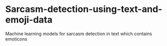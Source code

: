 # Sarcasm-detection-using-text-and-emoji-data
Machine learning models for sarcasm detection in text which contains emoticons
